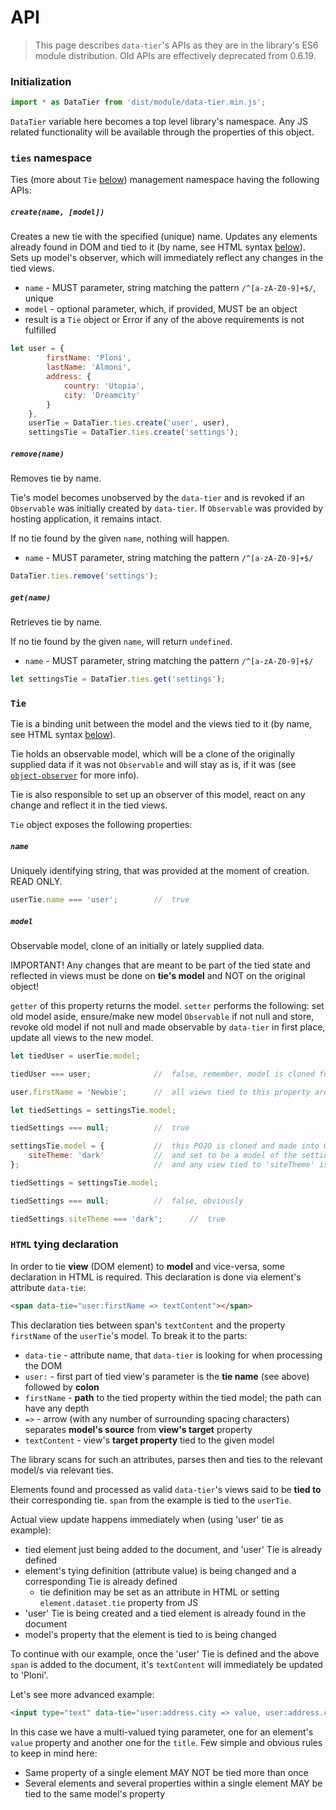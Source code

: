 # API

> This page describes `data-tier`'s APIs as they are in the library's ES6 module distribution.
Old APIs are effectively deprecated from 0.6.19.

### Initialization
```javascript
import * as DataTier from 'dist/module/data-tier.min.js';
```
`DataTier` variable here becomes a top level library's namespace.
Any JS related functionality will be available through the properties of this object.

### `ties` namespace
Ties (more about `Tie` [below](#tie)) management namespace having the following APIs:
##### `create(name, [model])`
Creates a new tie with the specified (unique) name.
Updates any elements already found in DOM and tied to it (by name, see HTML syntax [below](#html-tying-declaration)).
Sets up model's observer, which will immediately reflect any changes in the tied views.

* `name` - MUST parameter, string matching the pattern `/^[a-zA-Z0-9]+$/`, unique
* `model` - optional parameter, which, if provided, MUST be an object
* result is a `Tie` object or Error if any of the above requirements is not fulfilled

```javascript
let user = {
        firstName: 'Ploni',
        lastName: 'Almoni',
        address: {
            country: 'Utopia',
            city: 'Dreamcity'
        }
    },
    userTie = DataTier.ties.create('user', user),
    settingsTie = DataTier.ties.create('settings');
```
##### `remove(name)`
Removes tie by name.

Tie's model becomes unobserved by the `data-tier` and is revoked if an `Observable` was initially created by `data-tier`.
If `Observable` was provided by hosting application, it remains intact.

If no tie found by the given `name`, nothing will happen.

* `name` - MUST parameter, string matching the pattern `/^[a-zA-Z0-9]+$/`

```javascript
DataTier.ties.remove('settings');
```

##### `get(name)`
Retrieves tie by name.

If no tie found by the given `name`, will return `undefined`.

* `name` - MUST parameter, string matching the pattern `/^[a-zA-Z0-9]+$/`

```javascript
let settingsTie = DataTier.ties.get('settings');
```

### `Tie`
Tie is a binding unit between the model and the views tied to it (by name, see HTML syntax [below](#html-tying-declaration)).

Tie holds an observable model, which will be a clone of the originally supplied data if it was not `Observable` and will stay as is, if it was (see [`object-observer`](https://github.com/gullerya/object-observer) for more info).

Tie is also responsible to set up an observer of this model, react on any change and reflect it in the tied views.

`Tie` object exposes the following properties:

##### `name`
Uniquely identifying string, that was provided at the moment of creation. READ ONLY.

```javascript
userTie.name === 'user';        //  true
```

##### `model`
Observable model, clone of an initially or lately supplied data.

IMPORTANT! Any changes that are meant to be part of the tied state and reflected in views must be done on **tie's model** and NOT on the original object!

`getter` of this property returns the model.
`setter` performs the following: set old model aside, ensure/make new model `Observable` if not null and store, revoke old model if not null and made observable by `data-tier` in first place, update all views to the new model.

```javascript
let tiedUser = userTie.model;

tiedUser === user;              //  false, remember, model is cloned for observation

user.firstName = 'Newbie';      //  all views tied to this property are getting updated

let tiedSettings = settingsTie.model;

tiedSettings === null;          //  true

settingsTie.model = {           //  this POJO is cloned and made into Observable
    siteTheme: 'dark'           //  and set to be a model of the settingsTie
};                              //  and any view tied to 'siteTheme' is getting updated

tiedSettings = settingsTie.model;

tiedSettings === null;          //  false, obviously

tiedSettings.siteTheme === 'dark';      //  true
```

### `HTML` tying declaration
In order to tie **view** (DOM element) to **model** and vice-versa, some declaration in HTML is required.
This declaration is done via element's attribute `data-tie`:

```html
<span data-tie="user:firstName => textContent"></span>
```

This declaration ties between span's `textContent` and the property `firstName` of the `userTie`'s model. To break it to the parts:
* `data-tie` - attribute name, that `data-tier` is looking for when processing the DOM
* `user:` - first part of tied view's parameter is the **tie name** (see above) followed by **colon**
* `firstName` - **path** to the tied property within the tied model; the path can have any depth
* `=>` - arrow (with any number of surrounding spacing characters) separates **model's source** from **view's target** property
* `textContent` - view's **target property** tied to the given model

The library scans for such an attributes, parses then and ties to the relevant model/s via relevant ties.

Elements found and processed as valid `data-tier`'s views said to be **tied to** their corresponding tie.
`span` from the example is tied to the `userTie`.

Actual view update happens immediately when (using 'user' tie as example):
* tied element just being added to the document, and 'user' Tie is already defined
* element's tying definition (attribute value) is being changed and a corresponding Tie is already defined
  * tie definition may be set as an attribute in HTML or setting `element.dataset.tie` property from JS
* 'user' Tie is being created and a tied element is already found in the document
* model's property that the element is tied to is being changed

To continue with our example, once the 'user' Tie is defined and the above `span` is added to the document, it's `textContent` will immediately be updated to 'Ploni'.

Let's see more advanced example:

```html
<input type="text" data-tie="user:address.city => value, user:address.country => title">
```

In this case we have a multi-valued tying parameter, one for an element's `value` property and another one for the `title`.
Few simple and obvious rules to keep in mind here:

* Same property of a single element MAY NOT be tied more than once
* Several elements and several properties within a single element MAY be tied to the same model's property

